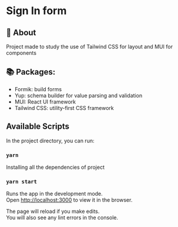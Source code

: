 # Sign In form

## 🔖 About
Project made to study the use of Tailwind CSS for layout and MUI for components

## 📚 Packages:
* Formik: build forms
* Yup: schema builder for value parsing and validation
* MUI: React UI framework
* Tailwind CSS: utility-first CSS framework

## Available Scripts

In the project directory, you can run:

### ` yarn `

Installing all the dependencies of project

### ` yarn start `

Runs the app in the development mode.\
Open [http://localhost:3000](http://localhost:3000) to view it in the browser.

The page will reload if you make edits.\
You will also see any lint errors in the console.
